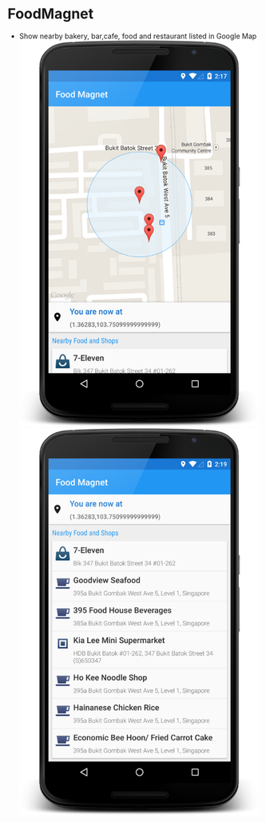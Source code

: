 # FoodMagnet
- Show nearby bakery, bar,cafe, food and restaurant listed in Google Map
![FoodMagnet](https://raw.githubusercontent.com/PoePoeMyintSwe/FoodMagnet/master/map.png)
![FoodMagnet](https://raw.githubusercontent.com/PoePoeMyintSwe/FoodMagnet/master/shops.png)